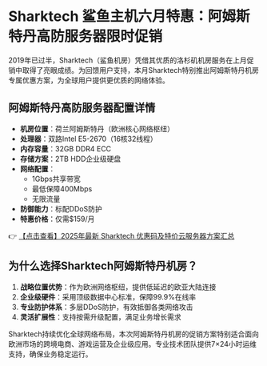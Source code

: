# Sharktech 鲨鱼主机六月特惠：阿姆斯特丹高防服务器限时促销

2019年已过半，Sharktech（鲨鱼机房）凭借其优质的洛杉矶机房服务在上月促销中取得了亮眼成绩。为回馈用户支持，本月Sharktech特别推出阿姆斯特丹机房专属优惠方案，为全球用户提供更优质的网络体验。

## 阿姆斯特丹高防服务器配置详情

- **机房位置**：荷兰阿姆斯特丹（欧洲核心网络枢纽）
- **处理器**：双路Intel E5-2670（16核32线程）
- **内存容量**：32GB DDR4 ECC
- **存储方案**：2TB HDD企业级硬盘
- **网络配置**：
  - 1Gbps共享带宽
  - 最低保障400Mbps
  - 无限流量
- **防御能力**：标配DDoS防护
- **特惠价格**：仅需$159/月

👉 [【点击查看】2025年最新 Sharktech 优惠码及特价云服务器方案汇总](https://bit.ly/Sharktech)

## 为什么选择Sharktech阿姆斯特丹机房？

1. **战略位置优势**：作为欧洲网络枢纽，提供低延迟的欧亚大陆连接
2. **企业级硬件**：采用顶级数据中心标准，保障99.9%在线率
3. **专业防护体系**：多层DDoS防护，有效抵御各类网络攻击
4. **灵活扩展性**：支持按需升级配置，满足业务增长需求

Sharktech持续优化全球网络布局，本次阿姆斯特丹机房的促销方案特别适合面向欧洲市场的跨境电商、游戏运营及企业级应用。专业技术团队提供7×24小时运维支持，确保业务稳定运行。